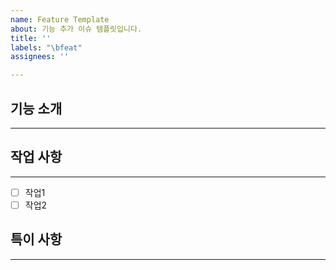 ```yaml
---
name: Feature Template
about: 기능 추가 이슈 템플릿입니다.
title: ''
labels: "\bfeat"
assignees: ''

---
```


## 기능 소개
---

## 작업 사항
---
- [ ] 작업1
- [ ] 작업2

## 특이 사항
---

<!-- 이슈명은 ~구현, ~수정 처럼 작성 -->
<!-- 할당자 필요 -->
